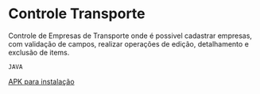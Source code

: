 # Controle Transporte

Controle de Empresas de Transporte onde é possivel cadastrar empresas, com validação de campos, realizar operações de edição, detalhamento e exclusão de items.

`JAVA`

[APK para instalação](https://github.com/danilonogueirateixeira/controleTransporte/blob/master/app-debug.apk)


